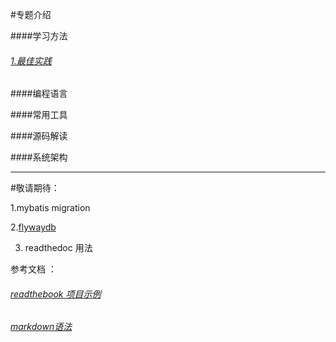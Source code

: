 #专题介绍

####学习方法

   ###### [1.最佳实践](method/1.best_practice.md)


####编程语言

####常用工具

####源码解读

####系统架构


-----------------------------------------
#敬请期待：

1.mybatis  migration

2.[flywaydb](https://flywaydb.org/documentation/)

3. readthedoc 用法

参考文档 ：

###### [readthebook 项目示例](https://github.com/nummy/learning-scala)
###### [markdown语法](http://wowubuntu.com/markdown/)

